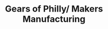 ---
pid: LLB54
title: Gears of Philly/ Makers Manufacturing
location_transcription: Entrance to Rail Park
zipcode: '19148'
outside_phl: 
neighborhood: Whitman,Pennsport,South Philadelphia
age: '25'
age_range: 20-29
instagram: 
image_file_name: LLB_54.jpg
proposal_transcription: |-
  Manufacturing Past. -N. Broad //Auto Row// -Reading RR -Balwin Locomotive -Penn RR -Disston Sawmill -Candy Factory
  Work together to make coin travel.
  Potential image, message, Philly fact on coin as it comes out.
  //Ode to past and future makers in Philadelphia//
topic: History,Industrial,Philadelphia,Unity
topic_summary: 0, 0, 0, 0
type: Interactive,Other No Form
keywords_other: 
credit: Laura and Charlie
image_labels: 
twitter: 
facebook: 
permalink: "/monuments/llb54/"
layout: item-page
---